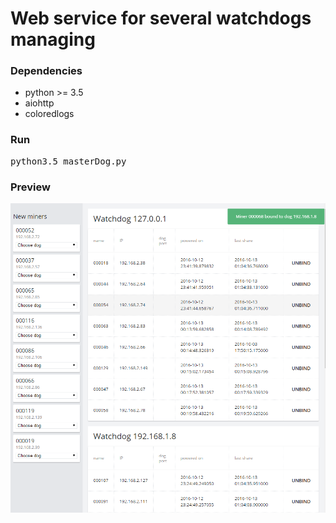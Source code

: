 # Web service for several watchdogs managing

### Dependencies

* python >= 3.5
* aiohttp
* coloredlogs

### Run

<pre>python3.5 masterDog.py</pre>

### Preview

![Demo](https://raw.githubusercontent.com/piroszhog/masterDog/master/preview.PNG)
